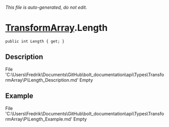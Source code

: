 *This file is auto-generated, do not edit.*

# [TransformArray](Types/TransformArray.md).Length
`public int Length { get; }`
## Description
File 'C:\Users\Fredrik\Documents\GitHub\bolt_documentation\api\Types\TransformArray\P\Length_Description.md' Empty
## Example
File 'C:\Users\Fredrik\Documents\GitHub\bolt_documentation\api\Types\TransformArray\P\Length_Example.md' Empty
